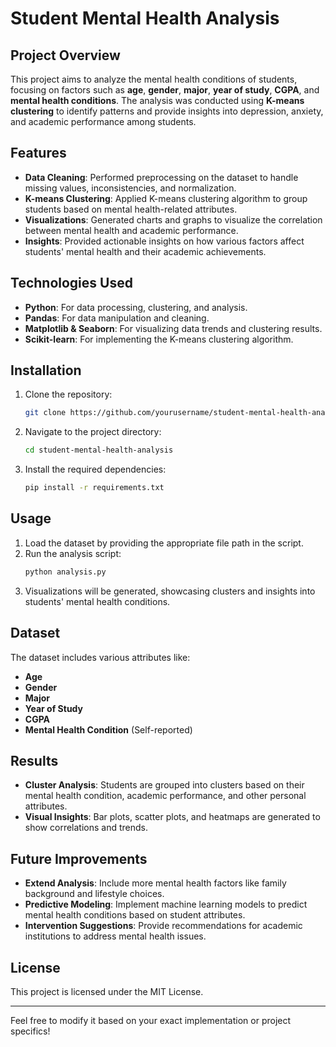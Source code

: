 # Student Mental Health Analysis

## Project Overview
This project aims to analyze the mental health conditions of students, focusing on factors such as **age**, **gender**, **major**, **year of study**, **CGPA**, and **mental health conditions**. The analysis was conducted using **K-means clustering** to identify patterns and provide insights into depression, anxiety, and academic performance among students.

## Features
- **Data Cleaning**: Performed preprocessing on the dataset to handle missing values, inconsistencies, and normalization.
- **K-means Clustering**: Applied K-means clustering algorithm to group students based on mental health-related attributes.
- **Visualizations**: Generated charts and graphs to visualize the correlation between mental health and academic performance.
- **Insights**: Provided actionable insights on how various factors affect students' mental health and their academic achievements.

## Technologies Used
- **Python**: For data processing, clustering, and analysis.
- **Pandas**: For data manipulation and cleaning.
- **Matplotlib & Seaborn**: For visualizing data trends and clustering results.
- **Scikit-learn**: For implementing the K-means clustering algorithm.

## Installation
1. Clone the repository:
   ```bash
   git clone https://github.com/yourusername/student-mental-health-analysis.git
   ```
2. Navigate to the project directory:
   ```bash
   cd student-mental-health-analysis
   ```
3. Install the required dependencies:
   ```bash
   pip install -r requirements.txt
   ```

## Usage
1. Load the dataset by providing the appropriate file path in the script.
2. Run the analysis script:
   ```bash
   python analysis.py
   ```
3. Visualizations will be generated, showcasing clusters and insights into students' mental health conditions.

## Dataset
The dataset includes various attributes like:
- **Age**
- **Gender**
- **Major**
- **Year of Study**
- **CGPA**
- **Mental Health Condition** (Self-reported)

## Results
- **Cluster Analysis**: Students are grouped into clusters based on their mental health condition, academic performance, and other personal attributes.
- **Visual Insights**: Bar plots, scatter plots, and heatmaps are generated to show correlations and trends.

## Future Improvements
- **Extend Analysis**: Include more mental health factors like family background and lifestyle choices.
- **Predictive Modeling**: Implement machine learning models to predict mental health conditions based on student attributes.
- **Intervention Suggestions**: Provide recommendations for academic institutions to address mental health issues.

## License
This project is licensed under the MIT License.

---

Feel free to modify it based on your exact implementation or project specifics!
